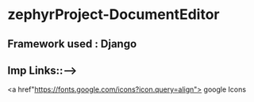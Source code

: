 # zephyrProject-DocumentEditor
## Framework used : Django

## Imp Links::-->
<a href"https://fonts.google.com/icons?icon.query=align"> google Icons</a>
